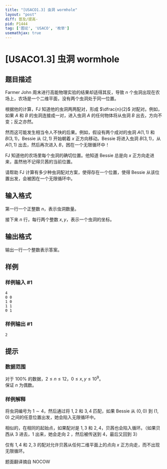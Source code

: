 ```yaml
---
title: "[USACO1.3] 虫洞 wormhole"
layout: "post"
diff: 普及/提高-
pid: P1444
tag: ['图论', 'USACO', '枚举']
usemathjax: true
---
```


# [USACO1.3] 虫洞 wormhole
## 题目描述

Farmer John 周末进行高能物理实验的结果却适得其反，导致 $n$ 个虫洞出现在农场上，农场是一个二维平面，没有两个虫洞处于同一位置。

根据他的计算，FJ 知道他的虫洞两两配对，形成 $\dfrac{n}{2}$ 对配对。例如，如果 $A$ 和 $B$ 的虫洞连接成一对，进入虫洞 $A$ 的任何物体将从虫洞 $B$ 出去，方向不变；反之亦然。  

然而这可能发生相当令人不快的后果。例如，假设有两个成对的虫洞 $A(1,1)$ 和 $B(3,1)$，Bessie 从 $(2,1)$ 开始朝着 $x$ 正方向移动。Bessie 将进入虫洞 $B(3,1)$，从 $A(1,1)$ 出去，然后再次进入 $B$，困在一个无限循环中！

FJ 知道他的农场里每个虫洞的确切位置。他知道 Bessie 总是向 $x$ 正方向走进来，虽然他不记得贝茜的当前位置。  

请帮助 FJ 计算有多少种虫洞配对方案，使得存在一个位置，使得 Bessie 从该位置出发，会被困在一个无限循环中。
## 输入格式

第一行一个正整数 $n$，表示虫洞数量。

接下来 $n$ 行，每行两个整数 $x,y$，表示一个虫洞的坐标。
## 输出格式

输出一行一个整数表示答案。

## 样例

### 样例输入 #1
```
4
0 0
1 0
1 1
0 1
```
### 样例输出 #1
```
2
```
## 提示

### 数据范围
对于 $100\%$ 的数据，$2\le n \le 12$，$0 \le x,y \le 10^9$。  
保证 $n$ 为偶数。

### 样例解释

将虫洞编号为 $1 \sim 4$，然后通过将 $1,2$ 和 $3,4$ 匹配，如果 Bessie 从 $(0,0)$ 到 $(1,0)$ 之间的任意位置出发，她会陷入无限循环中。

相似的，在相同的起始点，如果配对是 $1,3$ 和 $2,4$，贝茜也会陷入循环。（如果贝西从 $3$ 进去，$1$ 出来，她会走向 $2$ ，然后被传送到 $4$，最后又回到 $3$）

仅有 $1,4$ 和 $2,3$ 的配对允许贝茜从任何二维平面上的点向 $x$ 正方向走，而不出现无限循环。

题面翻译摘自 NOCOW
